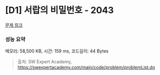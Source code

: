 # [D1] 서랍의 비밀번호 - 2043 

[문제 링크](https://swexpertacademy.com/main/code/problem/problemDetail.do?contestProbId=AV5QJ_8KAx8DFAUq) 

### 성능 요약

메모리: 58,500 KB, 시간: 159 ms, 코드길이: 44 Bytes



> 출처: SW Expert Academy, https://swexpertacademy.com/main/code/problem/problemList.do